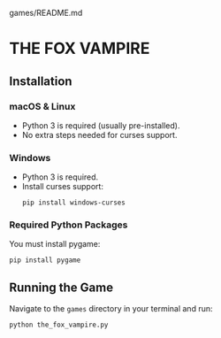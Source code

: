 games/README.md
# THE FOX VAMPIRE

## Installation

### macOS & Linux

- Python 3 is required (usually pre-installed).
- No extra steps needed for curses support.

### Windows

- Python 3 is required.
- Install curses support:
  ```
  pip install windows-curses
  ```

### Required Python Packages

You must install pygame:
```
pip install pygame
```

## Running the Game

Navigate to the `games` directory in your terminal and run:

```
python the_fox_vampire.py
```